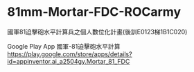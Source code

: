# 81mm-Mortar-FDC-ROCarmy
國軍81迫擊砲水平計算兵之個人數位化計畫(後訓E0123梯1B1C020)

Google Play App 國軍-81迫擊砲水平計算
https://play.google.com/store/apps/details?id=appinventor.ai_a2504gy.Mortar_81_FDC
